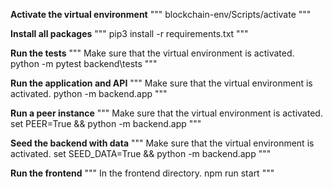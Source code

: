 **Activate the virtual environment**
"""
blockchain-env/Scripts/activate
"""

**Install all packages**
"""
pip3 install -r requirements.txt
"""

**Run the tests**
"""
Make sure that the virtual environment is activated.
python -m pytest backend\tests
"""

**Run the application and API**
"""
Make sure that the virtual environment is activated.
python -m backend.app
"""

**Run a peer instance**
"""
Make sure that the virtual environment is activated.
set PEER=True && python -m backend.app
"""

**Seed the backend with data**
"""
Make sure that the virtual environment is activated.
set SEED_DATA=True && python -m backend.app
"""

**Run the frontend**
"""
In the frontend directory.
npm run start
"""
